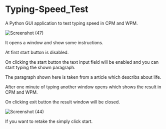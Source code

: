 # Typing-Speed_Test
A Python GUI application to test typing speed in CPM and WPM.

![Screenshot (47)](https://user-images.githubusercontent.com/72776953/157284328-e45b8335-88e1-4c84-93f6-f7b131957bc8.png)

It opens a window and show some instructions. 

At first start button is disabled.

On clicking the start button the text input field will be enabled and you can start typing the shown paragraph.

The paragraph shown here is taken from a article which describs about life.

After one minute of typing another window opens which shows the result in CPM and WPM.

On clicking exit button the result window will be closed.

![Screenshot (44)](https://user-images.githubusercontent.com/72776953/157283846-f957286e-67d4-44e1-8085-19aead2fd574.png)

If you want to retake the simply click start.


